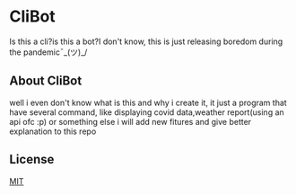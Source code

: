# CliBot
Is this a cli?is this a bot?I don't know, this is just releasing boredom during the pandemic¯\_(ツ)_/

## About CliBot
well i even don't know what is this and why i create it, it just a program that have several command, like displaying covid data,weather report(using an api ofc :p) or something else
i will add new fitures and give better explanation to this repo
## License
[MIT](https://github.com/AlphaBeta1906/CliBot/blob/master/LICENSE)

